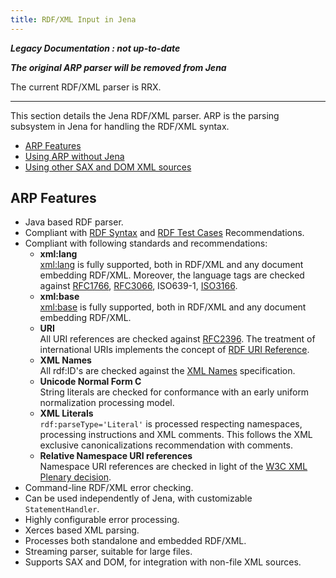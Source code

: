 ```yaml
---
title: RDF/XML Input in Jena
---
```


___Legacy Documentation : not up-to-date___

___The original ARP parser will be removed from Jena___

The current RDF/XML parser is RRX.

---

This section details the Jena RDF/XML parser.
ARP is the parsing subsystem in Jena for handling the RDF/XML syntax.

-   [ARP Features](#arp-features)
-   [Using ARP without Jena](arp_standalone.html)
-   [Using other SAX and DOM XML sources](arp_sax.html)

## ARP Features

-   Java based RDF parser.
-   Compliant with
    [RDF Syntax](http://www.w3.org/TR/rdf-syntax-grammar) and
    [RDF Test Cases](http://www.w3.org/TR/rdf-testcases)
    Recommendations.
-   Compliant with following standards and recommendations:
    - **xml:lang**<br />
      [xml:lang](http://www.w3.org/TR/REC-xml#sec-lang-tag) is fully
        supported, both in RDF/XML and any document embedding RDF/XML.
        Moreover, the language tags are checked against
        [RFC1766](http://www.isi.edu/in-notes/rfc1766.txt),
        [RFC3066](http://www.isi.edu/in-notes/rfc3066.txt), ISO639-1,
        [ISO3166](http://www.din.de/gremien/nas/nabd/iso3166ma/codlstp1/db_en.html).
    - **xml:base**<br />
      [xml:base](http://www.w3.org/TR/xmlbase/) is fully supported,
        both in RDF/XML and any document embedding RDF/XML.
    - **URI**<br />
      All URI references are checked against
        [RFC2396](http://www.isi.edu/in-notes/rfc2396.txt). The treatment
        of international URIs implements the concept of
        [RDF URI Reference](http://www.w3.org/TR/rdf-concepts/#dfn-URI-reference).
    - **XML Names**<br />
       All rdf:ID's are checked against the
        [XML Names](http://www.w3.org/TR/REC-xml#dt-name) specification.
    - **Unicode Normal Form C**<br />
      String literals are checked for conformance with an early
        uniform normalization processing model.
    - **XML Literals**<br />
       `rdf:parseType='Literal'` is processed respecting namespaces,
        processing instructions and XML comments. This follows the XML
        exclusive canonicalizations recommendation with comments.
    - **Relative Namespace URI references**<br />
       Namespace URI references are checked in light of the
        [W3C XML Plenary decision](http://www.w3.org/2000/09/xppa).
-   Command-line RDF/XML error checking.
-   Can be used independently of Jena, with customizable
    `StatementHandler`.
-   Highly configurable error processing.
-   Xerces based XML parsing.
-   Processes both standalone and embedded RDF/XML.
-   Streaming parser, suitable for large files.
-   Supports SAX and DOM, for integration with non-file XML
    sources.
